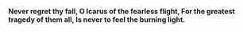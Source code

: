 **Never regret thy fall, O Icarus of the fearless flight, For the greatest tragedy of them all, Is never to feel the burning light.** 
